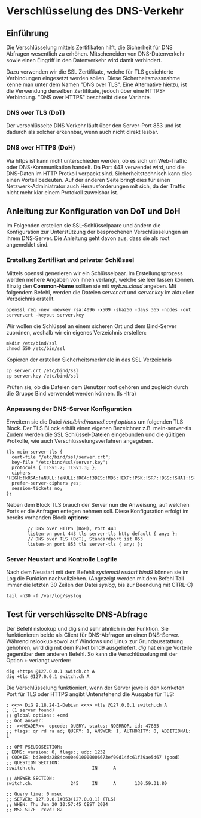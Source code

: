 # Verschlüsselung des DNS-Verkehr
## Einführung
Die Verschlüsselung mittels Zertifikaten hilft, die Sicherheit für DNS Abfragen wesentlich zu erhöhen.
Mitscheneiden von DNS-Datenverkehr sowie einen Eingriff in den Datenverkehr wird damit verhindert.

Dazu verwenden wir die SSL Zertifikate, welche für TLS gesichterte Verbindungen eingesetzt werden sollen.
Diese Sicherheitsmassnahme kenne man unter dem Namen "DNS over TLS".
Eine Alternative hierzu, ist die Verwendung derselben Zertifikate, jedoch über eine HTTPS-Verbindung.
"DNS over HTTPS" beschreibt diese Variante.

### DNS over TLS (DoT)
Der verschlüsselte DNS Verkehr läuft über den Server-Port 853 und ist dadurch als solcher erkennbar, wenn auch nicht direkt lesbar.

### DNS over HTTPS (DoH) 
Via https ist kann nicht unterschieden werden, ob es sich um Web-Traffic oder DNS-Kommunikation handelt. Da Port 443 verwendet wird, und die DNS-Daten im HTTP Protkoll verpackt sind.
Sicherheitstechnisch kann dies einen Vorteil bedeuten. Auf der anderen Seite bringt dies für einen Netzwerk-Adminiatrator auch Herausforderungen mit sich, da der Traffic nicht mehr klar einem Protokoll zuweisbar ist.

## Anleitung zur Konfiguration von DoT und DoH
Im Folgenden erstellen sie SSL-Schlüsselpaare und ändern die Konfiguration zur Unterstützung der besprochenen Verschlüsselungen an ihrem DNS-Server.
Die Anleitung geht davon aus, dass sie als root angemeldet sind.

### Erstellung Zertifikat und privater Schlüssel 
Mittels openssl generieren wir ein Schlüsselpaar. Im Erstellungsprozess werden mehere Angaben von ihnen verlangt, welche sie leer lassen können. Einzig den **Common-Name** sollten sie mit  _mybzu.cloud_ angeben.
Mit folgendem Befehl, werden die Dateien _server.crt_ und _server.key_ im aktuellen Verzeichnis erstellt.
````
openssl req -new -newkey rsa:4096 -x509 -sha256 -days 365 -nodes -out server.crt -keyout server.key
````
Wir wollen die Schlüssel an einem sicheren Ort und dem Bind-Server zuordnen, weshalb wir ein eigenes Verzeichnis erstellen:
````
mkdir /etc/bind/ssl
chmod 550 /etc/bin/ssl
````
Kopieren der erstellen Sicherheitsmerkmale in das SSL Verzeichnis
````
cp server.crt /etc/bind/ssl
cp server.key /etc/bind/ssl
````
Prüfen sie, ob die Dateien dem Benutzer root gehören und zugleich durch die Gruppe Bind verwendet werden können. (ls -ltra)


### Anpassung der DNS-Server Konfiguration
Erweitern sie die Datei _/etc/bind/named.conf.options_ um folgenden TLS Block.
Der TLS BLock erhält einen eigenen Bezeichner z.B. mein-server-tls
Zudem werden die SSL Schlüssel-Dateien eingebunden und die gültigen Protkolle, wie auch Verschlüsselungsverfahren angegeben.
````
tls mein-server-tls {
  cert-file "/etc/bind/ssl/server.crt";
  key-file "/etc/bind/ssl/server.key";
  protocols { TLSv1.2; TLSv1.3; };
  ciphers "HIGH:!kRSA:!aNULL:!eNULL:!RC4:!3DES:!MD5:!EXP:!PSK:!SRP:!DSS:!SHA1:!SHA256:!SHA384";
  prefer-server-ciphers yes;
  session-tickets no;
};
````
Neben dem Block TLS brauch der Server nun die Anweisung, auf welchen Ports er die Anfragen entegen nehmen soll. Diese Konfiguration erfolgt im bereits vorhanden Block **options**:
````
        // DNS over HTTPS (DoH), Port 443
        listen-on port 443 tls server-tls http default { any; };
        // DNS over TLS (DoT), Standardport ist 853
        listen-on port 853 tls server-tls { any; };
````

### Server Neustart und Kontrolle Logfile
Nach dem Neustart mit dem Befehlt _systemctl restart bind9_ können sie im Log die Funktion nachvollziehen.
(Angezeigt werden mit dem Befehl Tail immer die letzten 30 Zeilen der Datei _syslog_, bis zur Beendung mit CTRL-C)
````
tail -n30 -f /var/log/syslog
````
## Test für verschlüsselte DNS-Abfrage
Der Befehl nslookup und dig sind sehr ähnlich in der Funktion. Sie funktionieren beide als Client für DNS-Abfragen an einen DNS-Server. Während nslookup sowol auf Windows und Linux zur Grundausstattung gehöhren, wird dig mit dem Paket bind9 ausgeliefert.
_dig_ hat einige Vorteile gegenüber dem anderen Befehl. So kann die Verschlüsselung mit der Option **+** verlangt werden:

````
dig +https @127.0.0.1 switch.ch A
dig +tls @127.0.0.1 switch.ch A
````
Die Verschlüsselung funktioniert, wenn der Server jeweils den korrketen Port für TLS oder HTTPS angibt
Untenstehend die Ausgabe für TLS:
````
; <<>> DiG 9.18.24-1-Debian <<>> +tls @127.0.0.1 switch.ch A
; (1 server found)
;; global options: +cmd
;; Got answer:
;; ->>HEADER<<- opcode: QUERY, status: NOERROR, id: 47885
;; flags: qr rd ra ad; QUERY: 1, ANSWER: 1, AUTHORITY: 0, ADDITIONAL: 1

;; OPT PSEUDOSECTION:
; EDNS: version: 0, flags:; udp: 1232
; COOKIE: bd2e0da2884ce00e010000006673ef09d14fc61f39ae5d67 (good)
;; QUESTION SECTION:
;switch.ch.                     IN      A

;; ANSWER SECTION:
switch.ch.              245     IN      A       130.59.31.80

;; Query time: 0 msec
;; SERVER: 127.0.0.1#853(127.0.0.1) (TLS)
;; WHEN: Thu Jun 20 10:57:45 CEST 2024
;; MSG SIZE  rcvd: 82
````

